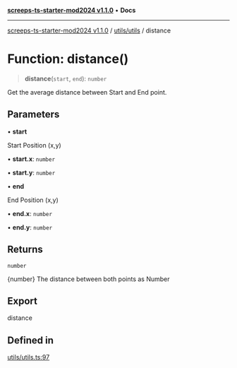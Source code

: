 [**screeps-ts-starter-mod2024 v1.1.0**](../../../README.md) • **Docs**

***

[screeps-ts-starter-mod2024 v1.1.0](../../../modules.md) / [utils/utils](../README.md) / distance

# Function: distance()

> **distance**(`start`, `end`): `number`

Get the average distance between Start and End point.

## Parameters

• **start**

Start Position (x,y)

• **start.x**: `number`

• **start.y**: `number`

• **end**

End Position (x,y)

• **end.x**: `number`

• **end.y**: `number`

## Returns

`number`

{number} The distance between both points as Number

## Export

distance

## Defined in

[utils/utils.ts:97](https://github.com/Kaimodo/screeps-ts-starter-mod2024/blob/a5b73b336d65167dfd0cbe18548fc5cecc5905cf/src/utils/utils.ts#L97)
